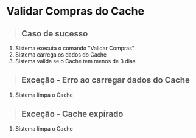 # Validar Compras do Cache

> ## Caso de sucesso
1. Sistema executa o comando "Validar Compras"
2. Sistema carrega os dados do Cache
3. Sistema valida se o Cache tem menos de 3 dias

> ## Exceção - Erro ao carregar dados do Cache
1. Sistema limpa o Cache

> ## Exceção - Cache expirado
1. Sistema limpa o Cache